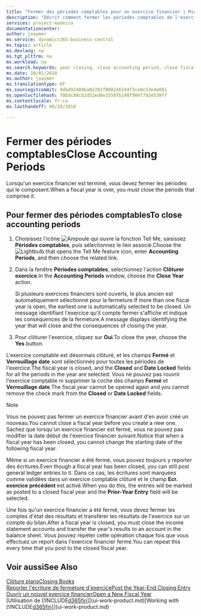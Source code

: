 ```yaml
---
title: "Fermer des périodes comptables pour un exercice financier | Microsoft Docs"
description: "Décrit comment fermer les périodes comptables de l'exercice financier."
services: project-madeira
documentationcenter: 
author: jswymer
ms.service: dynamics365-business-central
ms.topic: article
ms.devlang: na
ms.tgt_pltfrm: na
ms.workload: na
ms.search.keywords: year closing, close accounting period, close fiscal year, bank account detailed trial balance
ms.date: 10/01/2018
ms.author: jswymer
ms.translationtype: HT
ms.sourcegitcommit: 9dbd92409ba02281f008246194f3ce0c53e4e001
ms.openlocfilehash: f0bdc88cb2d52ed8e1558fb140f904f792e539ff
ms.contentlocale: fr-ca
ms.lasthandoff: 09/28/2018

---
```

# <a name="close-accounting-periods"></a><span data-ttu-id="3bb65-103">Fermer des périodes comptables</span><span class="sxs-lookup"><span data-stu-id="3bb65-103">Close Accounting Periods</span></span>
<span data-ttu-id="3bb65-104">Lorsqu'un exercice financier est terminé, vous devez fermer les périodes qui le composent.</span><span class="sxs-lookup"><span data-stu-id="3bb65-104">When a fiscal year is over, you must close the periods that comprise it.</span></span>

## <a name="to-close-accounting-periods"></a><span data-ttu-id="3bb65-105">Pour fermer des périodes comptables</span><span class="sxs-lookup"><span data-stu-id="3bb65-105">To close accounting periods</span></span>
1. <span data-ttu-id="3bb65-106">Choisissez l'icône ![Ampoule qui ouvre la fonction Tell Me](media/ui-search/search_small.png "Dites-moi ce que vous voulez faire"), saisissez **Périodes comptables**, puis sélectionnez le lien associé.</span><span class="sxs-lookup"><span data-stu-id="3bb65-106">Choose the ![Lightbulb that opens the Tell Me feature](media/ui-search/search_small.png "Tell me what you want to do") icon, enter **Accounting Periods**, and then choose the related link.</span></span>
2. <span data-ttu-id="3bb65-107">Dans la fenêtre **Périodes comptables**, sélectionnez l'action **Clôturer exercice**.</span><span class="sxs-lookup"><span data-stu-id="3bb65-107">In the **Accounting Periods** window, choose the **Close Year** action.</span></span>

    <span data-ttu-id="3bb65-108">Si plusieurs exercices financiers sont ouverts, le plus ancien est automatiquement sélectionné pour la fermeture.</span><span class="sxs-lookup"><span data-stu-id="3bb65-108">If more than one fiscal year is open, the earliest one is automatically selected to be closed.</span></span> <span data-ttu-id="3bb65-109">Un message identifiant l'exercice qu'il compte fermer s'affiche et indique les conséquences de la fermeture.</span><span class="sxs-lookup"><span data-stu-id="3bb65-109">A message displays identifying the year that will close and the consequences of closing the year.</span></span>
3. <span data-ttu-id="3bb65-110">Pour clôturer l'exercice, cliquez sur **Oui**.</span><span class="sxs-lookup"><span data-stu-id="3bb65-110">To close the year, choose the **Yes** button.</span></span>

<span data-ttu-id="3bb65-111">L'exercice comptable est désormais clôturé, et les champs **Fermé** et **Verrouillage date** sont sélectionnés pour toutes les périodes de l'exercice.</span><span class="sxs-lookup"><span data-stu-id="3bb65-111">The fiscal year is closed, and the **Closed** and **Date Locked** fields for all the periods in the year are selected.</span></span> <span data-ttu-id="3bb65-112">Vous ne pouvez pas rouvrir l'exercice comptable ni supprimer la coche des champs **Fermé** et **Verrouillage date**.</span><span class="sxs-lookup"><span data-stu-id="3bb65-112">The fiscal year cannot be opened again and you cannot remove the check mark from the **Closed** or **Date Locked** fields.</span></span>

> [!NOTE]  
>   <span data-ttu-id="3bb65-113">Vous ne pouvez pas fermer un exercice financier avant d'en avoir créé un nouveau.</span><span class="sxs-lookup"><span data-stu-id="3bb65-113">You cannot close a fiscal year before you create a new one.</span></span> <span data-ttu-id="3bb65-114">Sachez que lorsqu'un exercice financier est fermé, vous ne pouvez pas modifier la date début de l'exercice financier suivant.</span><span class="sxs-lookup"><span data-stu-id="3bb65-114">Notice that when a fiscal year has been closed, you cannot change the starting date of the following fiscal year.</span></span>

<span data-ttu-id="3bb65-115">Même si un exercice financier a été fermé, vous pouvez toujours y reporter des écritures.</span><span class="sxs-lookup"><span data-stu-id="3bb65-115">Even though a fiscal year has been closed, you can still post general ledger entries to it.</span></span> <span data-ttu-id="3bb65-116">Dans ce cas, les écritures sont marquées comme validées dans un exercice comptable clôturé et le champ **Ecr. exercice précédent** est activé.</span><span class="sxs-lookup"><span data-stu-id="3bb65-116">When you do this, the entries will be marked as posted to a closed fiscal year and the **Prior-Year Entry** field will be selected.</span></span>

<span data-ttu-id="3bb65-117">Une fois qu'un exercice financier a été fermé, vous devez fermer les comptes d'état des résultats et transférer les résultats de l'exercice sur un compte du bilan.</span><span class="sxs-lookup"><span data-stu-id="3bb65-117">After a fiscal year is closed, you must close the income statement accounts and transfer the year's results to an account in the balance sheet.</span></span> <span data-ttu-id="3bb65-118">Vous pouvez répéter cette opération chaque fois que vous effectuez un report dans l'exercice financier fermé.</span><span class="sxs-lookup"><span data-stu-id="3bb65-118">You can repeat this every time that you post to the closed fiscal year.</span></span>

## <a name="see-also"></a><span data-ttu-id="3bb65-119">Voir aussi</span><span class="sxs-lookup"><span data-stu-id="3bb65-119">See Also</span></span>
[<span data-ttu-id="3bb65-120">Clôture plans</span><span class="sxs-lookup"><span data-stu-id="3bb65-120">Closing Books</span></span>](year-close-books.md)  
[<span data-ttu-id="3bb65-121">Reporter l'écriture de fermeture d'exercice</span><span class="sxs-lookup"><span data-stu-id="3bb65-121">Post the Year-End Closing Entry</span></span>](year-how-post-year-end-close-entry.md)  
[<span data-ttu-id="3bb65-122">Ouvrir un nouvel exercice financier</span><span class="sxs-lookup"><span data-stu-id="3bb65-122">Open a New Fiscal Year</span></span>](finance-how-open-new-fiscal-year.md)  
<span data-ttu-id="3bb65-123">[Utilisation de [!INCLUDE[d365fin](includes/d365fin_md.md)]](ui-work-product.md)</span><span class="sxs-lookup"><span data-stu-id="3bb65-123">[Working with [!INCLUDE[d365fin](includes/d365fin_md.md)]](ui-work-product.md)</span></span>


